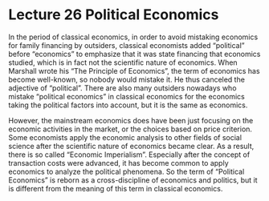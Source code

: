 # Lecture 26 Political Economics

In the period of classical economics, in order to avoid mistaking economics for family financing by outsiders, classical economists added “political” before “economics” to emphasize that it was state financing that economics studied, which is in fact not the scientific nature of economics. When Marshall wrote his “The Principle of Economics”, the term of economics has become well-known, so nobody would mistake it. He thus canceled the adjective of “political”. There are also many outsiders nowadays who mistake “political economics” in classical economics for the economics taking the political factors into account, but it is the same as economics.

However, the mainstream economics does have been just focusing on the economic activities in the market, or the choices based on price criterion. Some economists apply the economic analysis to other fields of social science after the scientific nature of economics became clear. As a result, there is so called “Economic Imperialism”. Especially after the concept of transaction costs were advanced, it has become common to apply economics to analyze the political phenomena. So the term of “Political Economics” is reborn as a cross-discipline of economics and politics, but it is different from the meaning of this term in classical economics.